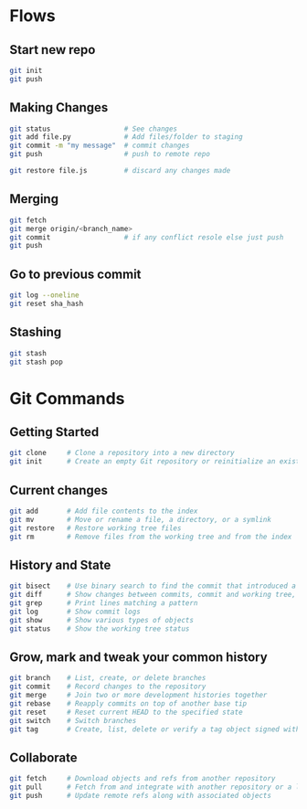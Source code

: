 # Flows

## Start new repo
```bash
git init
git push
```
## Making Changes
```bash
git status                  # See changes
git add file.py             # Add files/folder to staging
git commit -m "my message"  # commit changes
git push                    # push to remote repo

git restore file.js         # discard any changes made
```

## Merging

```bash
git fetch
git merge origin/<branch_name>
git commit                  # if any conflict resole else just push
git push
```

## Go to previous commit 
```bash
git log --oneline
git reset sha_hash
```

## Stashing
```bash
git stash
git stash pop
```

# Git Commands
## Getting Started
```bash
git clone     # Clone a repository into a new directory
git init      # Create an empty Git repository or reinitialize an existing one
```

## Current changes
```bash
git add       # Add file contents to the index
git mv        # Move or rename a file, a directory, or a symlink
git restore   # Restore working tree files
git rm        # Remove files from the working tree and from the index
```

## History and State
```bash
git bisect    # Use binary search to find the commit that introduced a bug
git diff      # Show changes between commits, commit and working tree, etc
git grep      # Print lines matching a pattern
git log       # Show commit logs
git show      # Show various types of objects
git status    # Show the working tree status
```


## Grow, mark and tweak your common history
```bash
git branch    # List, create, or delete branches
git commit    # Record changes to the repository
git merge     # Join two or more development histories together
git rebase    # Reapply commits on top of another base tip
git reset     # Reset current HEAD to the specified state
git switch    # Switch branches
git tag       # Create, list, delete or verify a tag object signed with GPG
```

## Collaborate
```bash
git fetch     # Download objects and refs from another repository
git pull      # Fetch from and integrate with another repository or a local branch
git push      # Update remote refs along with associated objects
```
